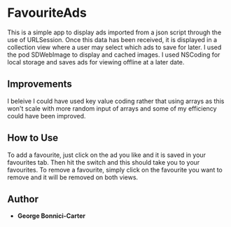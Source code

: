 # FavouriteAds

This is a simple app to display ads imported from a json script through the use of URLSession. Once this data has been 
received, it is displayed in a collection view where a user may select which ads to save for later. I used the pod SDWebImage
to display and cached images. I used NSCoding for local storage and saves ads for viewing offline at a later date.

## Improvements

I beleive I could have used key value coding rather that using arrays as this won't scale with more random input of arrays and some of my efficiency could have been improved.

## How to Use

To add a favourite, just click on the ad you like and it is saved in your favourites tab. Then hit the switch and this should
take you to your favourites. To remove a favourite, simply click on the favourite you want to remove and it will be removed 
on both views.

## Author

* **George Bonnici-Carter**

